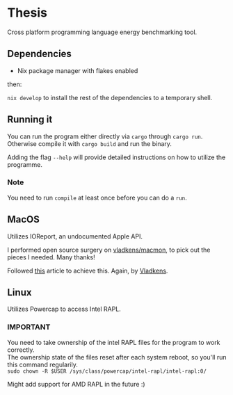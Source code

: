 # Thesis
Cross platform programming language energy benchmarking tool.

## Dependencies

- Nix package manager with flakes enabled

then:

`nix develop` to install the rest of the dependencies to a temporary shell.

## Running it

You can run the program either directly via `cargo` through `cargo run`.  
Otherwise compile it with `cargo build` and run the binary.  

Adding the flag `--help` will provide detailed instructions on how to utilize the programme.

### Note
You need to run `compile` at least once before you can do a `run`.

## MacOS
Utilizes IOReport, an undocumented Apple API.

I performed open source surgery on [vladkens/macmon](https://github.com/vladkens/macmon), to pick out the pieces I needed. Many thanks!

Followed [this](https://medium.com/@vladkens/how-to-get-macos-power-metrics-with-rust-d42b0ad53967) article to achieve this. Again, by [Vladkens](https://github.com/vladkens).

## Linux 
Utilizes Powercap to access Intel RAPL. 

### IMPORTANT

You need to take ownership of the intel RAPL files for the program to work correctly.  
The ownership state of the files reset after each system reboot, so you'll run this command regularily.  
`sudo chown -R $USER /sys/class/powercap/intel-rapl/intel-rapl:0/`

Might add support for AMD RAPL in the future :)

